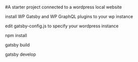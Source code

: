 #A starter project connected to a wordpress local website

install WP Gatsby and WP GraphQL plugins to your wp instance

edit gatsby-config.js to specify your wordpress instance

npm install

gatsby build

gatsby develop